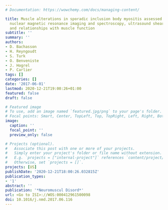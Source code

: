 ```yaml
---
# Documentation: https://wowchemy.com/docs/managing-content/

title: Muscle alterations in sporadic inclusion body myositis assessed using quantitative
  nuclear magnetic resonance imaging and spectroscopy, ultrasound shear-wave elastography,
  and relationships with muscle function
subtitle: ''
summary: ''
authors:
- D. Bachasson
- H. Reyngoudt
- S. Turk
- O. Benveniste
- J. Hogrel
- P. Carlier
tags: []
categories: []
date: '2017-06-01'
lastmod: 2020-12-21T19:00:26+01:00
featured: false
draft: false

# Featured image
# To use, add an image named `featured.jpg/png` to your page's folder.
# Focal points: Smart, Center, TopLeft, Top, TopRight, Left, Right, BottomLeft, Bottom, BottomRight.
image:
  caption: ''
  focal_point: ''
  preview_only: false

# Projects (optional).
#   Associate this post with one or more of your projects.
#   Simply enter your project's folder or file name without extension.
#   E.g. `projects = ["internal-project"]` references `content/project/deep-learning/index.md`.
#   Otherwise, set `projects = []`.
projects: [US]
publishDate: '2020-12-21T18:00:26.032815Z'
publication_types:
- '1'
abstract: ''
publication: '*Neuromuscul Disord*'
url: <Go to ISI>://WOS:000412961500098
doi: 10.1016/j.nmd.2017.06.116
---
```

